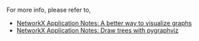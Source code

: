 For more info, please refer to,

- [NetworkX Application Notes: A better way to visualize graphs](http://sparkandshine.net/networkx-application-notes-a-better-way-to-visualize-graphs/)
- [NetworkX Application Notes: Draw trees with pygraphviz]()